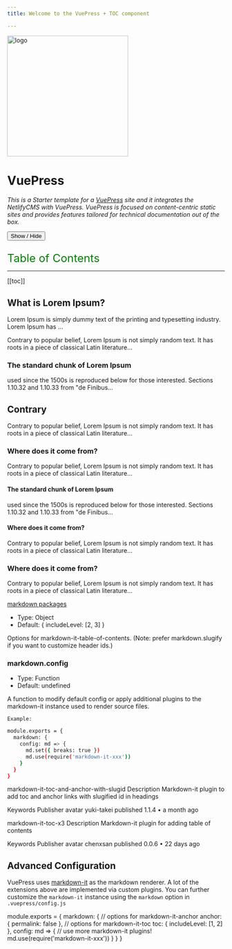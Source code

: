 ```yaml
---
title: Welcome to the VuePress + TOC component 

---
```


<a href="https://vuepress.vuejs.org/" target="_blank" rel="nofollow">
    <img width="280" src="https://raw.githubusercontent.com/vuejs/vuepress/master/docs/.vuepress/public/hero.png" alt="logo" />
  </a>  

# VuePress

_This is a Starter template for a [VuePress](https://vuepress.vuejs.org) site and it integrates the NetlifyCMS with VuePress.
VuePress is focused on content-centric static sites and provides features tailored for technical documentation out of the box._

<script>
export default{
  data(){
    return{
      active:true,
    }
  }
}
</script>

<div><button @click="active=!active" class="button">Show / Hide</button></div>

<div>

<div class="toc" v-if="active">
<p style="font-size:1.6rem;color:green;-webkit-margin-after: 0.1em;">Table of Contents</p>  

<hr>  

[[toc]]

</div>
</div>

## What is Lorem Ipsum?

Lorem Ipsum is simply dummy text of the printing and typesetting industry.
Lorem Ipsum has ...

Contrary to popular belief, Lorem Ipsum is not simply random text. It has roots in a piece
of classical Latin literature...

### The standard chunk of Lorem Ipsum

used since the 1500s is reproduced below for those interested.
Sections 1.10.32 and 1.10.33 from "de Finibus...

## Contrary

Contrary to popular belief, Lorem Ipsum is not simply random text. It has roots in a piece
of classical Latin literature...

### Where does it come from?

Contrary to popular belief, Lorem Ipsum is not simply random text. It has roots in a piece
of classical Latin literature...

#### The standard chunk of Lorem Ipsum

used since the 1500s is reproduced below for those interested.
Sections 1.10.32 and 1.10.33 from "de Finibus...

#### Where does it come from?

Contrary to popular belief, Lorem Ipsum is not simply random text. It has roots in a piece
of classical Latin literature...

### Where does it come from?

Contrary to popular belief, Lorem Ipsum is not simply random text. It has roots in a piece
of classical Latin literature...

[markdown packages](https://www.npmjs.com/search?q=keywords:markdown-it-plugin)

- Type: Object
- Default: { includeLevel: [2, 3] }

Options for markdown-it-table-of-contents. (Note: prefer markdown.slugify if you want to customize header ids.)

### markdown.config

- Type: Function
- Default: undefined

A function to modify default config or apply additional plugins to the markdown-it instance used to render source files.

`Example:`

```bash
module.exports = {
  markdown: {
    config: md => {
      md.set({ breaks: true })
      md.use(require('markdown-it-xxx'))
    }
  }
}
```

markdown-it-toc-and-anchor-with-slugid
Description
Markdown-it plugin to add toc and anchor links with slugified id in headings

Keywords
Publisher
avatar
yuki-takei
published 1.1.4 • a month ago

markdown-it-toc-x3
Description
Markdown-it plugin for adding table of contents

Keywords
Publisher
avatar
chenxsan
published 0.0.6 • 22 days ago

## Advanced Configuration

VuePress uses [markdown-it](https://github.com/markdown-it/markdown-it) as the markdown renderer.
A lot of the extensions above are implemented via custom plugins. You can further customize the `markdown-it`
instance using the `markdown` option in `.vuepress/config.js`

module.exports = {
markdown: {
// options for markdown-it-anchor
anchor: { permalink: false },
// options for markdown-it-toc
toc: { includeLevel: [1, 2] },
config: md => {
// use more markdown-it plugins!
md.use(require('markdown-it-xxx'))
}
}
}
